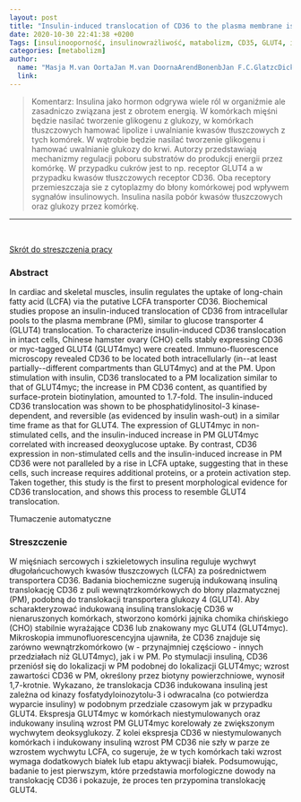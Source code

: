 ```yaml
---
layout: post
title: "Insulin-induced translocation of CD36 to the plasma membrane is reversible and shows similarity to that of GLUT4"
date: 2020-10-30 22:41:38 +0200
Tags: [insulinooporność, insulinowrażliwość, matabolizm, CD35, GLUT4, insulina, glukoza, glikogen, kwasy tłuszczowe]
categories: [metabolizm]
author: 
  name: "Masja M.van OortaJan M.van DoornaArendBonenbJan F.C.GlatzcDick J.van der HorstaKees W.RodenburgaJoost J.F.P.Luikenac"
  link:
---
```


> Komentarz: 
> Insulina jako hormon odgrywa wiele ról w organiźmie ale zasadniczo związana jest z obrotem energią. W komórkach mięśni będzie nasilać tworzenie glikogenu z glukozy, w komórkach tłuszczowych hamować lipolize i uwalnianie kwasów tłuszczowych z tych komórek. W wątrobie będzie nasilać tworzenie glikogenu i hamować uwalnianie glukozy do krwi. 
> Autorzy przedstawiają mechanizmy regulacji poboru substratów do produkcji energii przez komórkę. W przypadku cukrów jest to np. receptor GLUT4 a w przypadku kwasów tłuszczowych receptor CD36. Oba receptory przemieszczaja sie z cytoplazmy do błony komórkowej pod wpływem sygnałów insulinowych. Insulina nasila pobór kwasów tłuszczowych oraz glukozy przez komórkę.

<hr>
<br>

[Skrót do streszczenia pracy](https://www.sciencedirect.com/science/article/abs/pii/S1388198107002296?via%3Dihub) 

### Abstract
In cardiac and skeletal muscles, insulin regulates the uptake of long-chain fatty acid (LCFA) via the putative LCFA transporter CD36. Biochemical studies propose an insulin-induced translocation of CD36 from intracellular pools to the plasma membrane (PM), similar to glucose transporter 4 (GLUT4) translocation. To characterize insulin-induced CD36 translocation in intact cells, Chinese hamster ovary (CHO) cells stably expressing CD36 or myc-tagged GLUT4 (GLUT4myc) were created. Immuno-fluorescence microscopy revealed CD36 to be located both intracellularly (in--at least partially--different compartments than GLUT4myc) and at the PM. Upon stimulation with insulin, CD36 translocated to a PM localization similar to that of GLUT4myc; the increase in PM CD36 content, as quantified by surface-protein biotinylation, amounted to 1.7-fold. The insulin-induced CD36 translocation was shown to be phosphatidylinositol-3 kinase-dependent, and reversible (as evidenced by insulin wash-out) in a similar time frame as that for GLUT4. The expression of GLUT4myc in non-stimulated cells, and the insulin-induced increase in PM GLUT4myc correlated with increased deoxyglucose uptake. By contrast, CD36 expression in non-stimulated cells and the insulin-induced increase in PM CD36 were not paralleled by a rise in LCFA uptake, suggesting that in these cells, such increase requires additional proteins, or a protein activation step. Taken together, this study is the first to present morphological evidence for CD36 translocation, and shows this process to resemble GLUT4 translocation.

Tłumaczenie automatyczne

### Streszczenie
W mięśniach sercowych i szkieletowych insulina reguluje wychwyt długołańcuchowych kwasów tłuszczowych (LCFA) za pośrednictwem transportera CD36. Badania biochemiczne sugerują indukowaną insuliną translokację CD36 z puli wewnątrzkomórkowych do błony plazmatycznej (PM), podobną do translokacji transportera glukozy 4 (GLUT4). Aby scharakteryzować indukowaną insuliną translokację CD36 w nienaruszonych komórkach, stworzono komórki jajnika chomika chińskiego (CHO) stabilnie wyrażające CD36 lub znakowany myc GLUT4 (GLUT4myc). Mikroskopia immunofluorescencyjna ujawniła, że CD36 znajduje się zarówno wewnątrzkomórkowo (w - przynajmniej częściowo - innych przedziałach niż GLUT4myc), jak i w PM. Po stymulacji insuliną, CD36 przeniósł się do lokalizacji w PM podobnej do lokalizacji GLUT4myc; wzrost zawartości CD36 w PM, określony przez biotyny powierzchniowe, wynosił 1,7-krotnie. Wykazano, że translokacja CD36 indukowana insuliną jest zależna od kinazy fosfatydyloinozytolu-3 i odwracalna (co potwierdza wyparcie insuliny) w podobnym przedziale czasowym jak w przypadku GLUT4. Ekspresja GLUT4myc w komórkach niestymulowanych oraz indukowany insuliną wzrost PM GLUT4myc korelowały ze zwiększonym wychwytem deoksyglukozy. Z kolei ekspresja CD36 w niestymulowanych komórkach i indukowany insuliną wzrost PM CD36 nie szły w parze ze wzrostem wychwytu LCFA, co sugeruje, że w tych komórkach taki wzrost wymaga dodatkowych białek lub etapu aktywacji białek. Podsumowując, badanie to jest pierwszym, które przedstawia morfologiczne dowody na translokację CD36 i pokazuje, że proces ten przypomina translokację GLUT4.